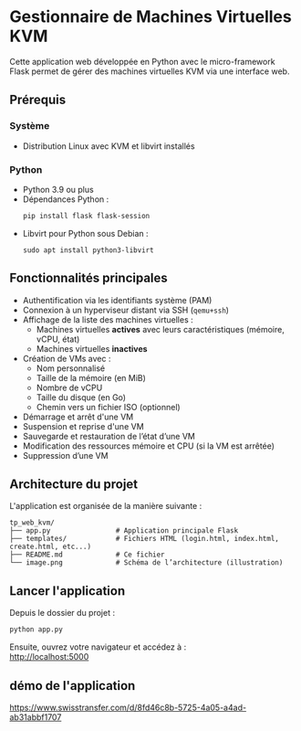 # Gestionnaire de Machines Virtuelles KVM

Cette application web développée en Python avec le micro-framework Flask permet de gérer des machines virtuelles KVM via une interface web.

## Prérequis

### Système

- Distribution Linux avec KVM et libvirt installés

### Python

- Python 3.9 ou plus
- Dépendances Python :
  ```bash
  pip install flask flask-session
  ```
- Libvirt pour Python sous Debian :
  ```
  sudo apt install python3-libvirt
  ```

## Fonctionnalités principales

- Authentification via les identifiants système (PAM)
- Connexion à un hyperviseur distant via SSH (`qemu+ssh`)
- Affichage de la liste des machines virtuelles :
  - Machines virtuelles **actives** avec leurs caractéristiques (mémoire, vCPU, état)
  - Machines virtuelles **inactives**
- Création de VMs avec :
  - Nom personnalisé
  - Taille de la mémoire (en MiB)
  - Nombre de vCPU
  - Taille du disque (en Go)
  - Chemin vers un fichier ISO (optionnel)
- Démarrage et arrêt d'une VM
- Suspension et reprise d'une VM
- Sauvegarde et restauration de l’état d’une VM
- Modification des ressources mémoire et CPU (si la VM est arrêtée)
- Suppression d’une VM

## Architecture du projet


L'application est organisée de la manière suivante :

```
tp_web_kvm/
├── app.py                # Application principale Flask
├── templates/            # Fichiers HTML (login.html, index.html, create.html, etc...)
├── README.md             # Ce fichier
└── image.png             # Schéma de l’architecture (illustration)
```


## Lancer l'application

Depuis le dossier du projet : 
```bash
python app.py
```

Ensuite, ouvrez votre navigateur et accédez à :  
[http://localhost:5000](http://localhost:5000)


## démo de l'application 

https://www.swisstransfer.com/d/8fd46c8b-5725-4a05-a4ad-ab31abbf1707 




